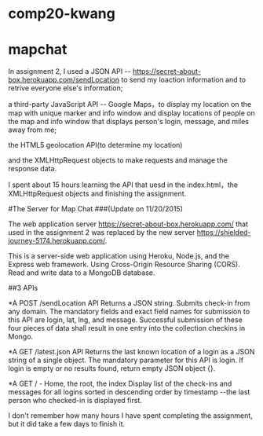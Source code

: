 # comp20-kwang
# mapchat

In assignment 2, I used 
a JSON API -- https://secret-about-box.herokuapp.com/sendLocation to send my loaction information and to retrive everyone else's information; 

a third-party JavaScript API -- Google Maps，to display my location on the map with unique marker and info window and display locations of people on the map and info window that displays person's login, message, and miles away from me;

the HTML5 geolocation API(to determine my location) 

and the XMLHttpRequest objects to make requests and manage the response data.

I spent about 15 hours learning the API that uesd in the index.html，the XMLHttpRequest objects and finishing the assignment.


#The Server for Map Chat 
###(Update on 11/20/2015)

The web application server https://secret-about-box.herokuapp.com/ that used in the assignment 2 was replaced by the new server https://shielded-journey-5174.herokuapp.com/.

This is a server-side web application using Heroku, Node.js, and the Express web framework.
Using Cross-Origin Resource Sharing (CORS).
Read and write data to a MongoDB database.

##3 APIs

*A POST /sendLocation API
Returns a JSON string. Submits check-in from any domain.
The mandatory fields and exact field names for submission to this API are login, lat, lng, and message.
Successful submission of these four pieces of data shall result in one entry into the collection checkins in Mongo. 

*A GET /latest.json API
Returns the last known location of a login as a JSON string of a single object. 
The mandatory parameter for this API is login. If login is empty or no results found, return empty JSON object {}.

*A GET / - Home, the root, the index
Display list of the check-ins and messages for all logins sorted in descending order by timestamp 
--the last person who checked-in is displayed first. 

I don't remember how many hours I have spent completing the assignment, but it did take a few days to finish it.